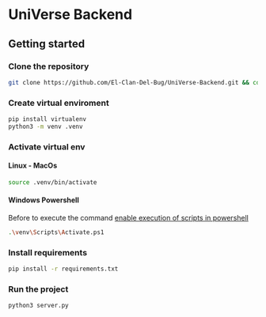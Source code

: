 # UniVerse Backend

## Getting started

### Clone the repository

```bash
git clone https://github.com/El-Clan-Del-Bug/UniVerse-Backend.git && cd UniVerse-Backend
```

### Create virtual enviroment

```bash
pip install virtualenv
python3 -m venv .venv
```

### Activate virtual env

#### Linux - MacOs

```bash
source .venv/bin/activate
```

#### Windows Powershell

Before to execute the command [enable execution of scripts in powershell](https://superuser.com/questions/106360/how-to-enable-execution-of-powershell-scripts)

```bash
.\venv\Scripts\Activate.ps1
```

### Install requirements

```bash
pip install -r requirements.txt
```

### Run the project

```bash
python3 server.py
```
